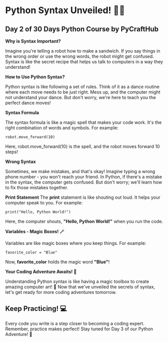 # Python Syntax Unveiled! 🕵️‍♂️

## Day 2 of 30 Days Python Course by PyCraftHub

**Why is Syntax Important?**

Imagine you're telling a robot how to make a sandwich. If you say things in the wrong order or use the wrong words, the robot might get confused. Syntax is like the secret recipe that helps us talk to computers in a way they understand!

**How to Use Python Syntax?**

Python syntax is like following a set of rules. Think of it as a dance routine where each move needs to be just right. Mess up, and the computer might not understand your dance. But don't worry, we're here to teach you the perfect dance moves!

**Syntax Formula**

The syntax formula is like a magic spell that makes your code work. It's the right combination of words and symbols. For example:
```
robot.move_forward(10)
```
Here, robot.move_forward(10) is the spell, and the robot moves forward 10 steps!

**Wrong Syntax**

Sometimes, we make mistakes, and that's okay! Imagine typing a wrong phone number - you won't reach your friend. In Python, if there's a mistake in the syntax, the computer gets confused. But don't worry; we'll learn how to fix those mistakes together.

**Print Statement**
The **print** statement is like shouting out loud. It helps your computer speak to you. For example:
```
print("Hello, Python World!")
```
Here, the computer shouts, **"Hello, Python World!"** when you run the code.

**Variables - Magic Boxes! 🪄**

Variables are like magic boxes where you keep things. For example:
```
favorite_color = "Blue"
```
Now, **favorite_color** holds the magic word **"Blue"**!

**Your Coding Adventure Awaits! 🚀**

Understanding Python syntax is like having a magic toolbox to create amazing computer art! 🚀 Now that we've unveiled the secrets of syntax, let's get ready for more coding adventures tomorrow.

## Keep Practicing! 💻

Every code you write is a step closer to becoming a coding expert. Remember, practice makes perfect! Stay tuned for Day 3 of our Python Adventure! 🌟

